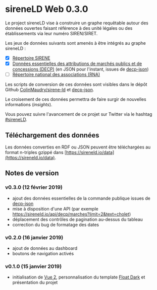 # sireneLD Web 0.3.0

Le project sireneLD vise à construire un graphe requêtable autour des données ouvertes faisant référence à des unité légales ou des établissements via leur numéro SIREN/SIRET.

Les jeux de données suivants sont amenés à être intégrés au graphe sireneLD :

- [x] [Répertoire SIRENE](https://www.data.gouv.fr/fr/datasets/base-sirene-des-entreprises-et-de-leurs-etablissements-siren-siret)
- [x] [Données essentielles des attributions de marchés publics et de concessions (DECP)](https://www.data.gouv.fr/fr/datasets/donnees-essentielles-de-la-commande-publique-transmises-via-le-pes-marche/) (en JSON pour l'instant, issues de [decp-json](https://github.com/ColinMaudry/decp-json/))
- [ ] [Répertoire national des associations (RNA)](https://www.data.gouv.fr/fr/datasets/repertoire-national-des-associations/)

Les scripts de conversion de ces données sont visibles dans le dépôt Github [ColinMaudry/sirene-ld](https://github.com/ColinMaudry/sirene-ld) et [decp-json](https://github.com/ColinMaudry/decp-json/).

Le croisement de ces données permettra de faire surgir de nouvelles informations (_insights_).

Vous pouvez suivre l'avancement de ce projet sur Twitter via le hashtag [#sireneLD](https://twitter.com/hashtag/sireneLD).

## Téléchargement des données

Les données converties en RDF ou JSON peuvent être téléchargées au format n-triples gzippé dans [https://sireneld.io/data](https://sireneld.io/data).

## Notes de version

### v0.3.0 (12 février 2019)

- ajout des données essentielles de la commande publique issues de [decp-json](https://github.com/ColinMaudry/decp-json/)
- mise à disposition d'une API (par exemple https://sireneld.io/api/decp/marches?limit=2&text=cholet)
- déplacement des contrôles de pagination au-dessus du tableau
- correction du bug de formatage des dates

### v0.2.0 (16 janvier 2019)

- ajout de données au dashboard
- boutons de navigation activés

### v0.1.0 (15 janvier 2019)

- initialisation de [Vue 2](https://vuejs.org/), personnalisation du template [Float Dark](http://bootstraplovers.com/templates/float-admin-v1.1/dark-version/index.html) et présentation du projet
